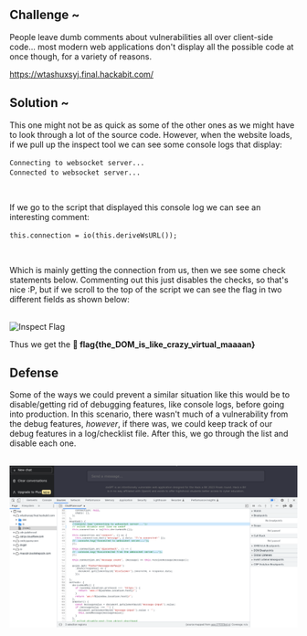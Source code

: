 ## Challenge ~
People leave dumb comments about vulnerabilities all over client-side code... most modern web applications don't display all the possible code at once though, for a variety of reasons.

https://wtashuxsyj.final.hackabit.com/

## Solution ~
This one might not be as quick as some of the other ones as we might have to look through a lot of the source code. However, when the website loads, if we pull up the inspect tool we can see some console logs that display:
<br>

`Connecting to websocket server...`
<br>
`Connected to websocket server...`

<br>

If we go to the script that displayed this console log we can see an interesting comment:
<br>

`this.connection = io(this.deriveWsURL());`

<br>

Which is mainly getting the connection from us, then we see some check statements below. Commenting out this just disables the checks, so that's nice :P, but if we scroll to the top of the script we can see the flag in two different fields as shown below:

<br>
<img src="./Assets/" alt="Inspect Flag" width="auto" height="auto">
<br>

Thus we get the <b>🚩 flag{the_DOM_is_like_crazy_virtual_maaaan}</b>

## Defense
Some of the ways we could prevent a similar situation like this would be to disable/getting rid of debugging features, like console logs, before going into production. In this scenario, there wasn't much of a vulnerability from the debug features, <i>however</i>, if there was, we could keep track of our debug features in a log/checklist file. After this, we go through the list and disable each one.

<br>

<img src="../Assets/htmlChange.png" alt="Change">

